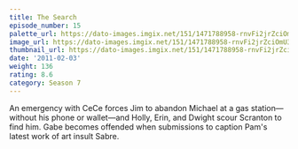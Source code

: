 ```yaml
---
title: The Search
episode_number: 15
palette_url: https://dato-images.imgix.net/151/1471788958-rnvFi2jrZciOmU3txExzm0uwr5V.jpg?ixlib=rb-1.1.0&ch=DPR%2CWidth&auto=enhance&palette=json
image_url: https://dato-images.imgix.net/151/1471788958-rnvFi2jrZciOmU3txExzm0uwr5V.jpg?ixlib=rb-1.1.0&ch=DPR%2CWidth&auto=compress%2Cformat&w=500
thumbnail_url: https://dato-images.imgix.net/151/1471788958-rnvFi2jrZciOmU3txExzm0uwr5V.jpg?ixlib=rb-1.1.0&ch=DPR%2CWidth&auto=enhance&w=500&h=280&fit=crop&fm=jpg
date: '2011-02-03'
weight: 136
rating: 8.6
category: Season 7
---
```


An emergency with CeCe forces Jim to abandon Michael at a gas station—without his phone or wallet—and Holly, Erin, and Dwight scour Scranton to find him. Gabe becomes offended when submissions to caption Pam's latest work of art insult Sabre.